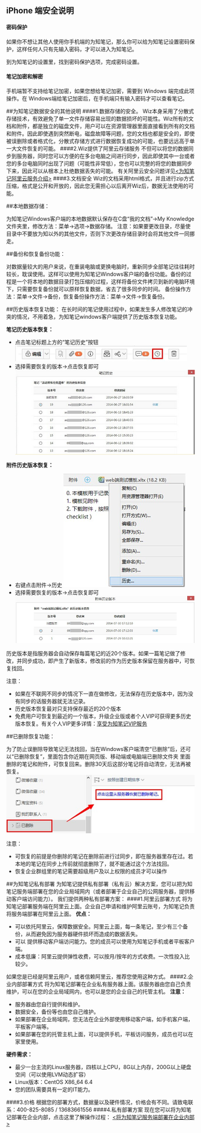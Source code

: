 ## iPhone 端安全说明

#### 密码保护
如果你不想让其他人使用你手机端的为知笔记，那么你可以给为知笔记设置密码保护，这样任何人只有先输入密码，才可以进入为知笔记。

到为知笔记的设置里，找到密码保护选项，完成密码设置。


#### 笔记加密和解密
手机端暂不支持给笔记加密，如果您想给笔记加密，需要到 Windows 端完成此项操作。在 Windows端给笔记加密后，在手机端只有输入密码才可以查看笔记。

##为知笔记数据安全的其他说明
####1.数据存储的安全。 
Wiz本身采用了分散式存储技术，有效避免了单一文件存储容易出现的数据损坏的可能性。Wiz所有的文档和附件，都是独立的磁盘文件，用户可以在资源管理器里面直接看到所有的文档和附件。因此即使遇到突然断电，磁盘故障等问题，您的文档也都是安全的，即使被误删除或者格式化，分散式存储方式进行数据恢复成功的可能，也要远远高于单一大文件恢复的可能。 
####2.Wiz提供了阿里云存储服务 
不但可以将您的数据同步到服务器，同时您可以方便的在多台电脑之间进行同步，因此即使其中一台或者您的多台电脑同时出现了问题（可能性非常低），您也可以完整的将您的数据同步下来，因此可以从根本上杜绝数据丢失的可能。 有关阿里云安全问题详见[<为知笔记阿里云服务介绍>](http://blog.wiz.cn/aliyun) 
####3.文档安全
Wiz的文档采用html格式，并且进行zip方式压缩，格式是公开和开放的，因此您无需担心以后离开Wiz后，数据无法使用的可能。  

##本地数据存储：

为知笔记Windows客户端的本地数据默认保存在C盘“我的文档”->My Knowledge 文件夹里，修改方法：菜单->选项->数据存储。
注意：如果要更改目录，尽量使目录中不要放为知以外的其他文件，否则下次更改存储目录时会将其他文件一同挪走。

##备份和恢复备份功能：

对数据量较大的用户来说，在重装电脑或更换电脑时，重新同步全部笔记往往耗时较长，耽误使用。这样可以使用为知笔记Windows客户端的备份功能。备份的过程是一个将本地的数据目录打包压缩的过程，这样将备份文件拷贝到新的电脑环境下，只需要恢复备份就可以原样恢复数据，省去了很多同步的时间。
备份操作方法：菜单->文件->备份，恢复备份操作方法：菜单->文件->恢复备份。


##历史版本恢复功能：
在长时间的笔记使用过程中，如果发生多人修改笔记的冲突的情况，不用着急，为知笔记windows客户端提供了历史版本恢复功能。

**笔记历史版本恢复：**
+ 点击笔记标题上方的“笔记历史”按钮
    ![G5](img/G5.jpg)
+ 选择需要恢复的版本->点击恢复即可
    ![G6](img/G6.jpg)


**附件历史版本恢复：**
+ 右键点击附件->历史
    ![G7](img/G7.jpg)
+ 选择需要恢复的版本->点击恢复即可
    ![G8](img/G8.jpg)

历史版本是指服务器会自动保存每篇笔记的近20个版本。如果一篇笔记做了修改，并同步成功，即产生了新版本，修改前的作为历史版本保留在服务器中，可恢复找回。


注意：
- 如果在不联网不同步的情况下一直在做修改，无法保存在历史版本中，因为没有同步的话服务器就无法记录。
- 历史版本恢复最对只支持保存最近的20个版本
- 免费用户可恢复到最近的一个版本，升级企业版或者个人VIP可获得更多历史版本恢复。有关个人VIP更多详情：[享受为知笔记VIP服务](http://blog.wiz.cn/wiz-vip.html)



##已删除恢复功能：

为了防止误删除导致笔记无法找回，当在Windows客户端清空“已删除”后，还可以“已删除恢复”，里面包含你近期在网页版、移动端或电脑端已删除文件夹 里面删除的笔记和附件，可恢复回来。删除30天后这部分笔记将自动清空，无法再被恢复。
    ![G4](img/G4.jpg)

注意：
+ 可恢复的前提是你删除的笔记在删除前进行过同步，即在服务器里存在过。若本地的笔记在同步上传前就彻底删除了，就不能通过这个方法找回。
+ 恢复企业群组里的笔记需要超级用户及以上权限的成员才可以操作


##为知笔记私有部署
为知笔记提供私有部署（私有云）解决方案，您可以把为知笔记服务端部署在您的企业局域网内（或者部署于企业自己的公网服务器，提供移动客户端访问能力）。
我们提供两种私有部署方案：
####1.阿里云部署方式
将为知笔记部署服务端在阿里云上面。企业自己申请和维护阿里云账号，为知笔记负责将服务端部署在阿里云上面。 
**优点：**

+ 可以依托阿里云，保障数据安全。阿里云上面，每一条笔记，至少有三个备份，从而避免因为服务器硬件损坏而造成的数据丢失。
+ 可以 提供移动客户端访问能力。您的成员可以使用为知笔记手机或者平板客户端。
+ 成本低廉：阿里云提供弹性收费，可以按月/按年的方式收费。一次性投入比较少。

如果您是已经是阿里云用户，或者信赖阿里云，推荐您使用这种方式。
####2.企业内部部署方式
将为知笔记部署在企业私有服务器上面。该服务器由您自己负责维护，可以在您的企业局域网内，也可以是您的企业自己的托管主机。 
**注意：**

+ 服务器由您自行提供和维护。
+ 数据安全，备份等也由您自己维护。
+ 如果部署在企业局域网，您无法在企业外部使用移动客户端，如手机客户端，平板客户端等。
+ 如果部署在您的托管主机上面，可以提供手机，平板访问服务，成员也可以在家里使用。

**硬件需求：**

+ 最少一台主流的Linux服务器，四核以上CPU，8G以上内存，200G以上硬盘空间（可以使用LVM动态扩容）
+ Linux版本：CentOS X86_64 6.4
+ 您的团队需要具有一定的IT能力。

####3.价格
根据您的部署方式，数据量以及硬件情况，价格会有不同。请致电联系：400-825-8085 / 13683661556
####4.私有部署方案
现在您可以将为知笔记部署在企业内部，点击这里了解操作过程：
[<将为知笔记服务端部署在企业内部>](http://blog.wiz.cn/wiz-deploy.html)

